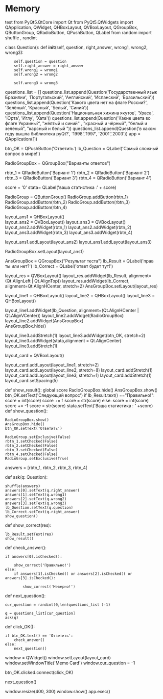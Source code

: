 # Memory
test 
from PyQt5.QtCore import Qt
from PyQt5.QtWidgets import QApplication, QWidget, QHBoxLayout, QVBoxLayout,  QGroupBox, QButtonGroup, QRadioButton,   QPushButton, QLabel
from random import shuffle , randint
 
class Question():
    def __init__(self, question, right_answer, wrong1, wrong2, wrong3):
        
        self.question = question
        self.right_answer = right_answer
        self.wrong1 = wrong1
        self.wrong2 = wrong2
       
        self.wrong3 = wrong3
 
questions_list = [] 
questions_list.append(Question('Государственный язык Бразилии', 'Португальский', 'Английский', 'Испанский', 'Бразильский'))
questions_list.append(Question('Какого цвета нет на флаге России?', 'Зелёный', 'Красный', 'Белый', 'Синий'))
questions_list.append(Question('Национальная хижина якутов', 'Ураса', 'Юрта', 'Иглу', 'Хата'))
questions_list.append(Question('Какие цвета во флаге Украины?', "жёлтый и синий" , "красный и чёрный", "белый и зелёный", "карсный и белый "))
questions_list.append(Question('в каком году вышла библиотека pyQt?', '1998','1997', '2001','2003'))
app = QApplication([])
 
btn_OK = QPushButton('Ответить') 
lb_Question = QLabel('Самый сложный вопрос в мире!') 
 
RadioGroupBox = QGroupBox("Варианты ответов") 
 
rbtn_1 = QRadioButton('Вариант 1')
rbtn_2 = QRadioButton('Вариант 2')
rbtn_3 = QRadioButton('Вариант 3')
rbtn_4 = QRadioButton('Вариант 4')
 
score = '0'
stata=  QLabel('ваша статистика  :' + score)

RadioGroup = QButtonGroup() 
RadioGroup.addButton(rbtn_1)
RadioGroup.addButton(rbtn_2)
RadioGroup.addButton(rbtn_3)
RadioGroup.addButton(rbtn_4)
 
layout_ans1 = QHBoxLayout()   
layout_ans2 = QVBoxLayout() 
layout_ans3 = QVBoxLayout()
layout_ans2.addWidget(rbtn_1) 
layout_ans2.addWidget(rbtn_2)
layout_ans3.addWidget(rbtn_3) 
layout_ans3.addWidget(rbtn_4)
 
layout_ans1.addLayout(layout_ans2)
layout_ans1.addLayout(layout_ans3) 
 
RadioGroupBox.setLayout(layout_ans1) 
 
AnsGroupBox = QGroupBox("Результат теста")
lb_Result = QLabel('прав ты или нет?') 
lb_Correct = QLabel('ответ будет тут!') 
 
layout_res = QVBoxLayout()
layout_res.addWidget(lb_Result, alignment=(Qt.AlignLeft | Qt.AlignTop))
layout_res.addWidget(lb_Correct, alignment=Qt.AlignHCenter, stretch=2)
AnsGroupBox.setLayout(layout_res)
 
layout_line1 = QHBoxLayout() 
layout_line2 = QHBoxLayout() 
layout_line3 = QHBoxLayout() 
 
layout_line1.addWidget(lb_Question, alignment=(Qt.AlignHCenter | Qt.AlignVCenter))
layout_line2.addWidget(RadioGroupBox)   
layout_line2.addWidget(AnsGroupBox)  
AnsGroupBox.hide() 
 
layout_line3.addStretch(1)
layout_line3.addWidget(btn_OK, stretch=2) 
layout_line3.addWidget(stata,alignment = Qt.AlignCenter)
layout_line3.addStretch(1)
 
layout_card = QVBoxLayout()
 
layout_card.addLayout(layout_line1, stretch=2)
layout_card.addLayout(layout_line2, stretch=8)
layout_card.addStretch(1)
layout_card.addLayout(layout_line3, stretch=1)
layout_card.addStretch(1)
layout_card.setSpacing(5) 
 
def show_result():
    global score
    RadioGroupBox.hide()
    AnsGroupBox.show()
    btn_OK.setText('Следующий вопрос')
    if lb_Result.text() =="Правильно!": 
        score = int(score)
        score += 1
        score = str(score)
    else:
        score = int(score)
        score += -1
        score = str(score)
    stata.setText('Ваша статистика : ' +score)
def show_question():
    
    RadioGroupBox.show()
    AnsGroupBox.hide()
    btn_OK.setText('Ответить')
    
    RadioGroup.setExclusive(False) 
    rbtn_1.setChecked(False)
    rbtn_2.setChecked(False)
    rbtn_3.setChecked(False)
    rbtn_4.setChecked(False)
    RadioGroup.setExclusive(True) 
 
answers = [rbtn_1, rbtn_2, rbtn_3, rbtn_4]
 
def ask(q: Question):
   
    shuffle(answers) 
    answers[0].setText(q.right_answer) 
    answers[1].setText(q.wrong1)
    answers[2].setText(q.wrong2)
    answers[3].setText(q.wrong3)
    lb_Question.setText(q.question) 
    lb_Correct.setText(q.right_answer) 
    show_question() 
 
def show_correct(res):
    
    lb_Result.setText(res)
    show_result()
 
def check_answer():
    
    if answers[0].isChecked():
        
        show_correct('Правильно!')
    else:
        if answers[1].isChecked() or answers[2].isChecked() or answers[3].isChecked():
           
            show_correct('Неверно!')
 
def next_question():
   
    cur_question = randint(0,len(questions_list )-1)
        
    q = questions_list[cur_question] 
    ask(q) 
 
def click_OK():
    
    if btn_OK.text() == 'Ответить':
        check_answer()
    else:
        next_question() 
 
window = QWidget()
window.setLayout(layout_card)
window.setWindowTitle('Memo Card')
window.cur_question = -1    

btn_OK.clicked.connect(click_OK) 
 

next_question()

window.resize(400, 300)
window.show()
app.exec()
